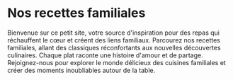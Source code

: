 <!--- # Welcome to MkDocs

For full documentation visit [mkdocs.org](https://www.mkdocs.org).

## Commands

* `mkdocs new [dir-name]` - Create a new project.
* `mkdocs serve` - Start the live-reloading docs server.
* `mkdocs build` - Build the documentation site.
* `mkdocs -h` - Print help message and exit.

## Project layout

    mkdocs.yml    # The configuration file.
    docs/
        index.md  # The documentation homepage.
        ...       # Other markdown pages, images and other files. --->

# Nos recettes familiales

Bienvenue sur ce petit site, votre source d'inspiration pour des repas qui réchauffent le cœur et créent des liens familiaux. Parcourez nos recettes familiales, allant des classiques réconfortants aux nouvelles découvertes culinaires. Chaque plat raconte une histoire d'amour et de partage. Rejoignez-nous pour explorer le monde délicieux des cuisines familiales et créer des moments inoubliables autour de la table.

